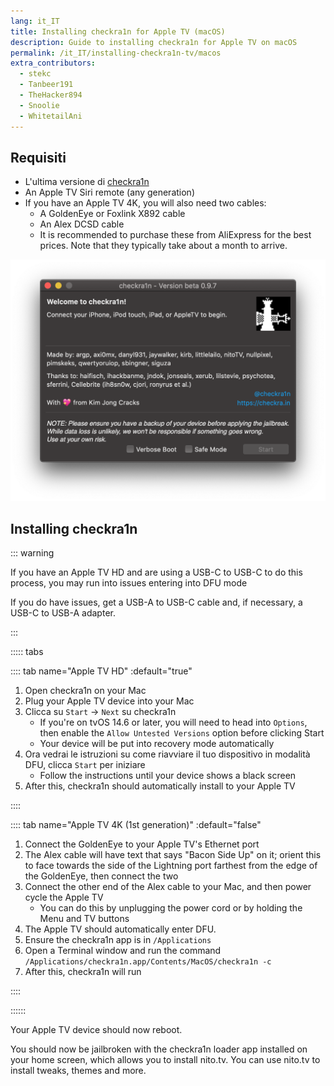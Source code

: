 ```yaml
---
lang: it_IT
title: Installing checkra1n for Apple TV (macOS)
description: Guide to installing checkra1n for Apple TV on macOS
permalink: /it_IT/installing-checkra1n-tv/macos
extra_contributors:
  - stekc
  - Tanbeer191
  - TheHacker894
  - Snoolie
  - WhitetailAni
---
```


## Requisiti

- L'ultima versione di [checkra1n](https://checkra.in)
- An Apple TV Siri remote (any generation)
- If you have an Apple TV 4K, you will also need two cables:
  - A GoldenEye or Foxlink X892 cable
  - An Alex DCSD cable
  - It is recommended to purchase these from AliExpress for the best prices. Note that they typically take about a month to arrive.

![Uno screenshot dell'applicazione checkra1n](/assets/images/checkra1n.png)

## Installing checkra1n

::: warning

If you have an Apple TV HD and are using a USB-C to USB-C to do this process, you may run into issues entering into DFU mode

If you do have issues, get a USB-A to USB-C cable and, if necessary, a USB-C to USB-A adapter.

:::

::::: tabs

:::: tab name="Apple TV HD" :default="true"

1. Open checkra1n on your Mac
2. Plug your Apple TV device into your Mac
3. Clicca su `Start` -> `Next` su checkra1n
   - If you're on tvOS 14.6 or later, you will need to head into `Options`, then enable the `Allow Untested Versions` option before clicking Start
   - Your device will be put into recovery mode automatically
4. Ora vedrai le istruzioni su come riavviare il tuo dispositivo in <router-link to="/faq/#what-is-dfu-mode">modalità DFU</router-link>, clicca `Start` per iniziare
   - Follow the instructions until your device shows a black screen
5. After this, checkra1n should automatically install to your Apple TV

::::

:::: tab name="Apple TV 4K (1st generation)" :default="false"

1. Connect the GoldenEye to your Apple TV's Ethernet port
2. The Alex cable will have text that says "Bacon Side Up" on it; orient this to face towards the side of the Lightning port farthest from the edge of the GoldenEye, then connect the two
3. Connect the other end of the Alex cable to your Mac, and then power cycle the Apple TV
   - You can do this by unplugging the power cord or by holding the Menu and TV buttons
4. The Apple TV should automatically enter DFU.
5. Ensure the checkra1n app is in `/Applications`
6. Open a Terminal window and run the command `/Applications/checkra1n.app/Contents/MacOS/checkra1n -c`
7. After this, checkra1n will run

::::

::::::

Your Apple TV device should now reboot.

You should now be jailbroken with the checkra1n loader app installed on your home screen, which allows you to install nito.tv. You can use nito.tv to install tweaks, themes and more.
